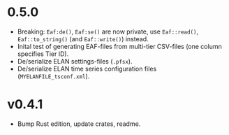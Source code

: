 # 0.5.0
- Breaking: `Eaf:de()`, `Eaf:se()` are now private, use `Eaf::read()`, `Eaf::to_string()` (and `Eaf::write()`) instead.
- Inital test of generating EAF-files from multi-tier CSV-files (one column specifies Tier ID).
- De/serialize ELAN settings-files (`.pfsx`).
- De/serialize ELAN time series configuration files (`MYELANFILE_tsconf.xml`).

# v0.4.1
- Bump Rust edition, update crates, readme.